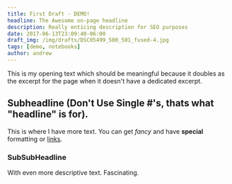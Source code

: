 ```yaml
---
title: First Draft - DEMO!
headline: The Awesome on-page headline
description: Really enticing description for SEO purposes
date: 2017-06-13T23:09:40-06:00
draft_img: /img/drafts/DSC05499_500_501_fused-4.jpg
tags: [demo, notebooks]
author: andrew
---
```

This is my opening text which should be meaningful because it doubles as the excerpt for the page when it doesn't have a dedicated excerpt.

## Subheadline (Don't Use Single #'s, thats what "headline" is for).

This is where I have more text. You can get *fancy* and have **special** formatting or [links](http://www.github.com/nullhardware).

### SubSubHeadline

With even more descriptive text. Fascinating.
